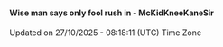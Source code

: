 #### Wise man says only fool rush in - McKidKneeKaneSir
Updated on 27/10/2025 - 08:18:11 (UTC) Time Zone
